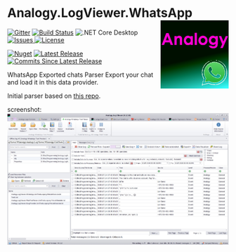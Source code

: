 # Analogy.LogViewer.WhatsApp   <img src="./Assets/AnalogyWhatsApp.png" align="right" width="155px" height="155px">

<p align="center">

[![Gitter](https://badges.gitter.im/Analogy-LogViewer/community.svg)](https://gitter.im/Analogy-LogViewer/community?utm_source=badge&utm_medium=badge&utm_campaign=pr-badge) [![Build Status](https://dev.azure.com/Analogy-LogViewer/Analogy%20Log%20Viewer/_apis/build/status/Analogy-LogViewer.Analogy.LogViewer.WhatsApp?branchName=master)](https://dev.azure.com/Analogy-LogViewer/Analogy%20Log%20Viewer/_build/latest?definitionId=31&branchName=master) ![.NET Core Desktop](https://github.com/Analogy-LogViewer/Analogy.LogViewer.WhatsApp/workflows/.NET%20Core%20Desktop/badge.svg)
 <a href="https://github.com/Analogy-LogViewer/Analogy.LogViewer.WhatsApp/issues">
    <img src="https://img.shields.io/github/issues/Analogy-LogViewer/Analogy.LogViewer.WhatsApp" img alt="Issues"/>
</a>
<a href="https://github.com/Analogy-LogViewer/Analogy.LogViewer.WhatsApp/blob/master/LICENSE">
    <img src="https://img.shields.io/github/license/Analogy-LogViewer/Analogy.LogViewer.WhatsApp" img alt="License"/>
</a>

 [![Nuget](https://img.shields.io/nuget/v/Analogy.LogViewer.WhatsApp)](https://www.nuget.org/packages/Analogy.LogViewer.WhatsApp/)
<a href="https://github.com/Analogy-LogViewer/Analogy.LogViewer.WhatsApp/releases">
    <img src="https://img.shields.io/github/v/release/Analogy-LogViewer/Analogy.LogViewer.WhatsApp" img alt="Latest Release"/>
</a>
<a href="https://github.com/Analogy-LogViewer/Analogy.LogViewer.WhatsApp/compare/V1.0.0...master">
    <img src="https://img.shields.io/github/commits-since/Analogy-LogViewer/Analogy.LogViewer.WhatsApp/latest" img alt="Commits Since Latest Release"/>
</a>
</p>

WhatsApp Exported chats Parser
Export your chat and load it in this data provider.

Initial parser based on [this repo](https://github.com/spoon611/WhatsAppChatParser).

screenshot:
![Main screen](Assets/screenshot.jpg)

